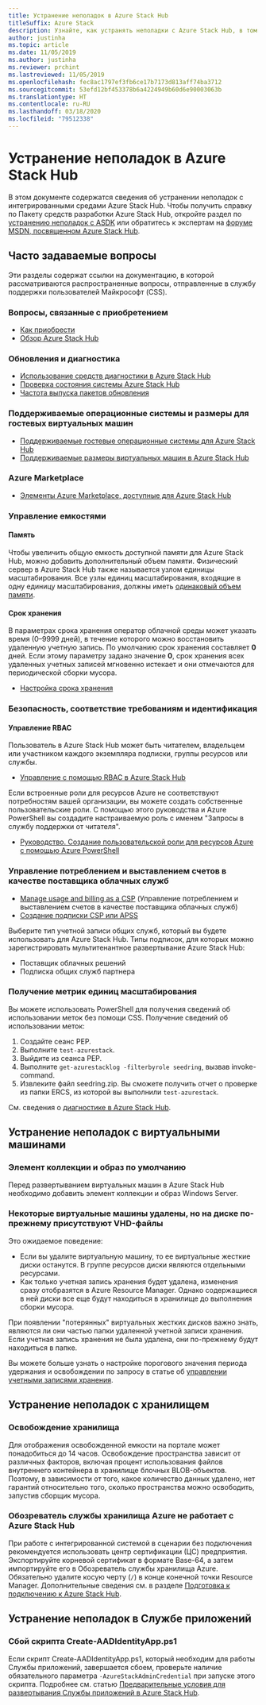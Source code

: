 ```yaml
---
title: Устранение неполадок в Azure Stack Hub
titleSuffix: Azure Stack
description: Узнайте, как устранять неполадки с Azure Stack Hub, в том числе проблемы с виртуальными машинами, хранилищем и Службой приложений.
author: justinha
ms.topic: article
ms.date: 11/05/2019
ms.author: justinha
ms.reviewer: prchint
ms.lastreviewed: 11/05/2019
ms.openlocfilehash: fec8ac1797ef3fb6ce17b7173d813aff74ba3712
ms.sourcegitcommit: 53efd12bf453378b6a4224949b60d6e90003063b
ms.translationtype: HT
ms.contentlocale: ru-RU
ms.lasthandoff: 03/18/2020
ms.locfileid: "79512338"
---
```

# <a name="troubleshoot-issues-in-azure-stack-hub"></a>Устранение неполадок в Azure Stack Hub

В этом документе содержатся сведения об устранении неполадок с интегрированными средами Azure Stack Hub. Чтобы получить справку по Пакету средств разработки Azure Stack Hub, откройте раздел по [устранению неполадок с ASDK](../asdk/asdk-troubleshooting.md) или обратитесь к экспертам на [форуме MSDN, посвященном Azure Stack Hub](https://social.msdn.microsoft.com/Forums/azure/home?forum=azurestack).

## <a name="frequently-asked-questions"></a>Часто задаваемые вопросы

Эти разделы содержат ссылки на документацию, в которой рассматриваются распространенные вопросы, отправленные в службу поддержки пользователей Майкрософт (CSS).

### <a name="purchase-considerations"></a>Вопросы, связанные с приобретением

* [Как приобрести](https://azure.microsoft.com/overview/azure-stack/how-to-buy/)
* [Обзор Azure Stack Hub](azure-stack-overview.md)

### <a name="updates-and-diagnostics"></a>Обновления и диагностика

* [Использование средств диагностики в Azure Stack Hub](azure-stack-diagnostics.md)
* [Проверка состояния системы Azure Stack Hub](azure-stack-diagnostic-test.md)
* [Частота выпуска пакетов обновления](azure-stack-servicing-policy.md#update-package-release-cadence)

### <a name="supported-operating-systems-and-sizes-for-guest-vms"></a>Поддерживаемые операционные системы и размеры для гостевых виртуальных машин

* [Поддерживаемые гостевые операционные системы для Azure Stack Hub](azure-stack-supported-os.md)
* [Поддерживаемые размеры виртуальных машин в Azure Stack Hub](../user/azure-stack-vm-sizes.md)

### <a name="azure-marketplace"></a>Azure Marketplace

* [Элементы Azure Marketplace, доступные для Azure Stack Hub](azure-stack-marketplace-azure-items.md)

### <a name="manage-capacity"></a>Управление емкостями

#### <a name="memory"></a>Память

Чтобы увеличить общую емкость доступной памяти для Azure Stack Hub, можно добавить дополнительный объем памяти. Физический сервер в Azure Stack Hub также называется узлом единицы масштабирования. Все узлы единиц масштабирования, входящие в одну единицу масштабирования, должны иметь [одинаковый объем памяти](azure-stack-manage-storage-physical-memory-capacity.md).

#### <a name="retention-period"></a>Срок хранения

В параметрах срока хранения оператор облачной среды может указать время (0–9999 дней), в течение которого можно восстановить удаленную учетную запись. По умолчанию срок хранения составляет **0** дней. Если этому параметру задано значение **0**, срок хранения всех удаленных учетных записей мгновенно истекает и они отмечаются для периодической сборки мусора.

* [Настройка срока хранения](azure-stack-manage-storage-accounts.md#set-the-retention-period)

### <a name="security-compliance-and-identity"></a>Безопасность, соответствие требованиям и идентификация  

#### <a name="manage-rbac"></a>Управление RBAC

Пользователь в Azure Stack Hub может быть читателем, владельцем или участником каждого экземпляра подписки, группы ресурсов или службы.

* [Управление с помощью RBAC в Azure Stack Hub](azure-stack-manage-permissions.md)

Если встроенные роли для ресурсов Azure не соответствуют потребностям вашей организации, вы можете создать собственные пользовательские роли. С помощью этого руководства и Azure PowerShell вы создадите настраиваемую роль с именем "Запросы в службу поддержки от читателя".

* [Руководство. Создание пользовательской роли для ресурсов Azure с помощью Azure PowerShell](https://docs.microsoft.com/azure/role-based-access-control/tutorial-custom-role-powershell)

### <a name="manage-usage-and-billing-as-a-csp"></a>Управление потреблением и выставлением счетов в качестве поставщика облачных служб

* [Manage usage and billing as a CSP](azure-stack-add-manage-billing-as-a-csp.md#create-a-csp-or-apss-subscription) (Управление потреблением и выставлением счетов в качестве поставщика облачных служб)
* [Создание подписки CSP или APSS](azure-stack-add-manage-billing-as-a-csp.md#create-a-csp-or-apss-subscription)

Выберите тип учетной записи общих служб, который вы будете использовать для Azure Stack Hub. Типы подписок, для которых можно зарегистрировать мультитенантное развертывание Azure Stack Hub:

* Поставщик облачных решений
* Подписка общих служб партнера

### <a name="get-scale-unit-metrics"></a>Получение метрик единиц масштабирования

Вы можете использовать PowerShell для получения сведений об использовании меток без помощи CSS. Получение сведений об использовании меток:

1. Создайте сеанс PEP.
2. Выполните `test-azurestack`.
3. Выйдите из сеанса PEP.
4. Выполните `get-azurestacklog -filterbyrole seedring`, вызвав invoke-command.
5. Извлеките файл seedring.zip. Вы сможете получить отчет о проверке из папки ERCS, из которой вы выполнили `test-azurestack`.

См. сведения о [диагностике в Azure Stack Hub](azure-stack-get-azurestacklog.md).

## <a name="troubleshoot-virtual-machines-vms"></a>Устранение неполадок с виртуальными машинами

### <a name="default-image-and-gallery-item"></a>Элемент коллекции и образ по умолчанию

Перед развертыванием виртуальных машин в Azure Stack Hub необходимо добавить элемент коллекции и образ Windows Server.

### <a name="ive-deleted-some-vms-but-still-see-the-vhd-files-on-disk"></a>Некоторые виртуальные машины удалены, но на диске по-прежнему присутствуют VHD-файлы

Это ожидаемое поведение:

* Если вы удалите виртуальную машину, то ее виртуальные жесткие диски останутся. В группе ресурсов диски являются отдельными ресурсами.
* Как только учетная запись хранения будет удалена, изменения сразу отобразятся в Azure Resource Manager. Однако содержащиеся в ней диски все еще будут находиться в хранилище до выполнения сборки мусора.

При появлении "потерянных" виртуальных жестких дисков важно знать, являются ли они частью папки удаленной учетной записи хранения. Если учетная запись хранения не была удалена, они по-прежнему будут находиться в папке.

Вы можете больше узнать о настройке порогового значения периода удержания и освобождении по запросу в статье об [управлении учетными записями хранения](azure-stack-manage-storage-accounts.md).

## <a name="troubleshoot-storage"></a>Устранение неполадок с хранилищем

### <a name="storage-reclamation"></a>Освобождение хранилища

Для отображения освобожденной емкости на портале может понадобиться до 14 часов. Освобождение пространства зависит от различных факторов, включая процент использования файлов внутреннего контейнера в хранилище блочных BLOB-объектов. Поэтому, в зависимости от того, какое количество данных удалено, нет гарантий относительно того, сколько пространства можно освободить, запустив сборщик мусора.

### <a name="azure-storage-explorer-not-working-with-azure-stack-hub"></a>Обозреватель службы хранилища Azure не работает с Azure Stack Hub

При работе с интегрированной системой в сценарии без подключения рекомендуется использовать центр сертификации (ЦС) предприятия. Экспортируйте корневой сертификат в формате Base-64, а затем импортируйте его в Обозреватель службы хранилища Azure. Обязательно удалите косую черту (`/`) в конце конечной точки Resource Manager. Дополнительные сведения см. в разделе [Подготовка к подключению к Azure Stack Hub](/azure-stack/user/azure-stack-storage-connect-se).

## <a name="troubleshooting-app-service"></a>Устранение неполадок в Службе приложений

### <a name="create-aadidentityappps1-script-fails"></a>Сбой скрипта Create-AADIdentityApp.ps1

Если скрипт Create-AADIdentityApp.ps1, который необходим для работы Службы приложений, завершается сбоем, проверьте наличие обязательного параметра `-AzureStackAdminCredential` при запуске этого скрипта. Подробнее см. статью [Предварительные условия для развертывания Службы приложений в Azure Stack Hub](azure-stack-app-service-before-you-get-started.md#create-an-azure-active-directory-app).
